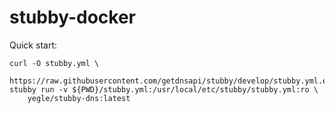 # stubby-docker

Quick start:

```
curl -O stubby.yml \
    https://raw.githubusercontent.com/getdnsapi/stubby/develop/stubby.yml.example
stubby run -v ${PWD}/stubby.yml:/usr/local/etc/stubby/stubby.yml:ro \
    yegle/stubby-dns:latest
```
